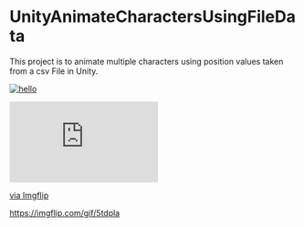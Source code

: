 # UnityAnimateCharactersUsingFileData
This project is to animate multiple characters using position values taken from a csv File in Unity.

<a href="https://imgflip.com/gif/5tdpla"><img src="https://imgflip.com/gif/5tdpla" title="hello"/></a>


<div style="width:260px;max-width:100%;"><div style="height:0;padding-bottom:54.62%;position:relative;"><iframe width="260" height="142" style="position:absolute;top:0;left:0;width:100%;height:100%;" frameBorder="0" src="https://imgflip.com/embed/5tdpla"></iframe></div><p><a href="https://imgflip.com/gif/5tdpla">via Imgflip</a></p></div>

https://imgflip.com/gif/5tdpla
